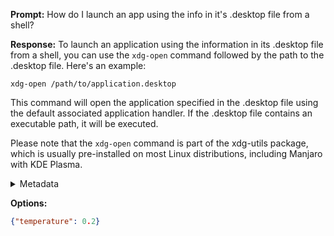**Prompt:**
How do I launch an app using the info in it's .desktop file from a shell?


**Response:**
To launch an application using the information in its .desktop file from a shell, you can use the `xdg-open` command followed by the path to the .desktop file. Here's an example:

```
xdg-open /path/to/application.desktop
```

This command will open the application specified in the .desktop file using the default associated application handler. If the .desktop file contains an executable path, it will be executed.

Please note that the `xdg-open` command is part of the xdg-utils package, which is usually pre-installed on most Linux distributions, including Manjaro with KDE Plasma.

<details><summary>Metadata</summary>

- Duration: 5322 ms
- Datetime: 2023-07-31T14:27:37.705675
- Model: gpt-3.5-turbo-0613

</details>

**Options:**
```json
{"temperature": 0.2}
```

